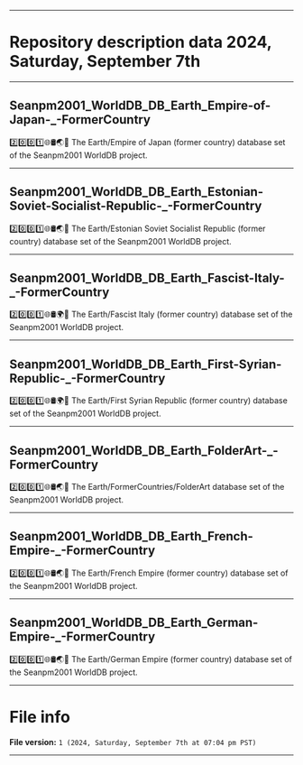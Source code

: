 
***

# Repository description data 2024, Saturday, September 7th

---

## Seanpm2001_WorldDB_DB_Earth_Empire-of-Japan-_-FormerCountry

2️⃣️0️⃣️0️⃣️1️⃣️🌐️🛢️🌏️🏴️ The Earth/Empire of Japan (former country) database set of the Seanpm2001 WorldDB project.

---

## Seanpm2001_WorldDB_DB_Earth_Estonian-Soviet-Socialist-Republic-_-FormerCountry

2️⃣️0️⃣️0️⃣️1️⃣️🌐️🛢️🌏️🏴️ The Earth/Estonian Soviet Socialist Republic (former country) database set of the Seanpm2001 WorldDB project.

---

## Seanpm2001_WorldDB_DB_Earth_Fascist-Italy-_-FormerCountry

2️⃣️0️⃣️0️⃣️1️⃣️🌐️🛢️🌍️🏴️ The Earth/Fascist Italy (former country) database set of the Seanpm2001 WorldDB project.

---

## Seanpm2001_WorldDB_DB_Earth_First-Syrian-Republic-_-FormerCountry

2️⃣️0️⃣️0️⃣️1️⃣️🌐️🛢️🌍️🏴️ The Earth/First Syrian Republic (former country) database set of the Seanpm2001 WorldDB project.

---

## Seanpm2001_WorldDB_DB_Earth_FolderArt-_-FormerCountry

2️⃣️0️⃣️0️⃣️1️⃣️🌐️🛢️🌏️🏴️ The Earth/FormerCountries/FolderArt database set of the Seanpm2001 WorldDB project.

---

## Seanpm2001_WorldDB_DB_Earth_French-Empire-_-FormerCountry

2️⃣️0️⃣️0️⃣️1️⃣️🌐️🛢️🌏️🏴️ The Earth/French Empire (former country) database set of the Seanpm2001 WorldDB project.

---

## Seanpm2001_WorldDB_DB_Earth_German-Empire-_-FormerCountry

2️⃣️0️⃣️0️⃣️1️⃣️🌐️🛢️🌏️🏴️ The Earth/German Empire (former country) database set of the Seanpm2001 WorldDB project.

***

# File info

**File version:** `1 (2024, Saturday, September 7th at 07:04 pm PST)`

***

